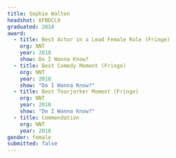 ```yaml
---
title: Sophie Walton
headshot: 6FBDCL9
graduated: 2018
award:
  - title: Best Actor in a Lead Female Role (Fringe)
    org: NNT
    year: 2018
    show: Do I Wanna Know?
  - title: Best Comedy Moment (Fringe)
    org: NNT 
    year: 2018
    show: "Do I Wanna Know?"
  - title: Best Tearjerker Moment (Fringe)
    org: NNT 
    year: 2018
    show: "Do I Wanna Know?"
  - title: Commendation
    org: NNT
    year: 2018
gender: female
submitted: false
---
```

